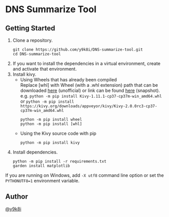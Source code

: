 # DNS Summarize Tool

## Getting Started
1.  Clone a repository.
    ```
    git clone https://github.com/y9k8i/DNS-summarize-tool.git
    cd DNS-summarize-tool
    ```
1.  If you want to install the dependencies in a virtual environment, create and activate that environment.
1.  Install kivy.
    - Using Wheels that has already been compiled  
        Replace [whl] with Wheel (with a .whl extension) path that can be downloaded [here](https://www.lfd.uci.edu/~gohlke/pythonlibs/#kivy) (unofficial) or link can be found [here](https://kivy.org/downloads/appveyor/kivy/) (snapshot).  
        e.g. `python -m pip install Kivy-1.11.1-cp37-cp37m-win_amd64.whl` or `python -m pip install https://kivy.org/downloads/appveyor/kivy/Kivy-2.0.0rc3-cp37-cp37m-win_amd64.whl`
        ```
        python -m pip install wheel
        python -m pip install [whl]
        ```
    - Using the Kivy source code with pip
        ```
        python -m pip install kivy
        ```
1.  Install dependencies.
    ```
    python -m pip install -r requirements.txt
    garden install matplotlib
    ```

If you are running on Windows, add `-X utf8` command line option or set the `PYTHONUTF8=1` environment variable.

## Author
[@y9k8i](https://github.com/y9k8i)
